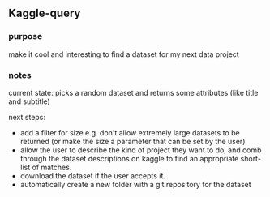 ## Kaggle-query

### purpose

make it cool and interesting to find a dataset for my next data project

### notes

current state: picks a random dataset and returns some attributes (like title and subtitle)

next steps:

- add a filter for size e.g. don't allow extremely large datasets to be returned (or make the size a parameter that can be set by the user)
- allow the user to describe the kind of project they want to do, and comb through the dataset descriptions on kaggle to find an appropriate short-list of matches.
- download the dataset if the user accepts it. 
- automatically create a new folder with a git repository for the dataset

